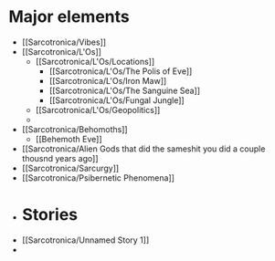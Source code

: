 # Major elements
- [[Sarcotronica/Vibes]]
- [[Sarcotronica/L'Os]]
	- [[Sarcotronica/L'Os/Locations]]
		- [[Sarcotronica/L'Os/The Polis of Eve]]
		- [[Sarcotronica/L'Os/Iron Maw]]
		- [[Sarcotronica/L'Os/The Sanguine Sea]]
		- [[Sarcotronica/L'Os/Fungal Jungle]]
	- [[Sarcotronica/L'Os/Geopolitics]]
	-
- [[Sarcotronica/Behomoths]]
	- [[Behemoth Eve]]
- [[Sarcotronica/Alien Gods that did the sameshit you did a couple thousnd years ago]]
- [[Sarcotronica/Sarcurgy]]
- [[Sarcotronica/Psibernetic Phenomena]]
- # Stories
- [[Sarcotronica/Unnamed Story 1]]
-